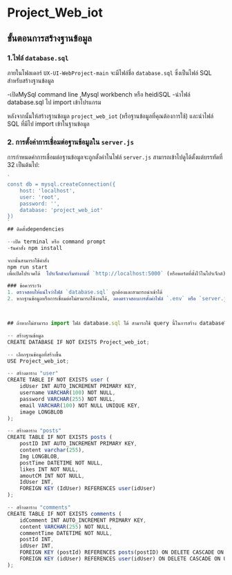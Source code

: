 # Project_Web_iot

## ขั้นตอนการสร้างฐานข้อมูล 

### 1.ไฟล์ `database.sql`
ภายในโฟลเดอร์ `UX-UI-WebProject-main` จะมีไฟล์ชื่อ `database.sql` ซึ่งเป็นไฟล์ SQL สำหรับสร้างฐานข้อมูล

-เปิดMySql command line ,Mysql workbench หรือ heidiSQL
-นำไฟล์ database.sql ไป import เข้าโปรแกรม

หลังจากนั้นให้สร้างฐานข้อมูล `project_web_iot` (หรือฐานข้อมูลที่คุณต้องการใช้) และนำไฟล์ SQL ที่มีไป import เข้าในฐานข้อมูล

### 2. การตั้งค่าการเชื่อมต่อฐานข้อมูลใน `server.js`

การกำหนดค่าการเชื่อมต่อฐานข้อมูลจะถูกตั้งค่าในไฟล์ `server.js` สามารถเข้าไปดูได้ตั้งแต่บรรทัดที่ 32 เป็นต้นไป:

```javascript
`
const db = mysql.createConnection({
    host: 'localhost',
    user: 'root',
    password: '',
    database: 'project_web_iot'
})
`
## ติดตั้งdependencies

--เปิด terminal หรือ command prompt 
-รันคำสั่ง npm install

จากนั้นสามารถใช้คำสั่ง 
npm run start 
เพื่อเปิดโปรเจคได้  โปรเจ็กต์จะเริ่มทำงานที่ `http://localhost:5000` (หรือพอร์ตที่ตั้งไว้ในโปรเจ็กต์)

### ข้อควรระวัง
1. ตรวจสอบให้แน่ใจว่าไฟล์ `database.sql` ถูกต้องและสามารถนำเข้าได้
2. หากฐานข้อมูลหรือการเชื่อมต่อไม่สามารถใช้งานได้, ลองตรวจสอบการตั้งค่าไฟล์ `.env` หรือ `server.js` อีกครั้ง



## ถ้าหากไม่สามารถ import ไฟล์ database.sql ได้ สามารถใช้ query นี้ในการสร้าง databaseได้

-- สร้างฐานข้อมูล
CREATE DATABASE IF NOT EXISTS Project_web_iot;

-- เลือกฐานข้อมูลที่สร้างขึ้น
USE Project_web_iot;

-- สร้างตาราง "user"
CREATE TABLE IF NOT EXISTS user (
    idUser INT AUTO_INCREMENT PRIMARY KEY,
    username VARCHAR(100) NOT NULL,
    password VARCHAR(255) NOT NULL,
    email VARCHAR(100) NOT NULL UNIQUE KEY,
    image LONGBLOB
);

-- สร้างตาราง "posts"
CREATE TABLE IF NOT EXISTS posts (
    postID INT AUTO_INCREMENT PRIMARY KEY,
    content varchar(255),
    Img LONGBLOB,
    postTime DATETIME NOT NULL,
    likes INT NOT NULL,
    amoutCM INT NOT NULL,
    IdUser INT,
    FOREIGN KEY (IdUser) REFERENCES user(idUser)
);

-- สร้างตาราง "comments"
CREATE TABLE IF NOT EXISTS comments (
    idComment INT AUTO_INCREMENT PRIMARY KEY,
    content VARCHAR(255) NOT NULL,
    commentTime DATETIME NOT NULL,
    postId INT,
    idUser INT,
    FOREIGN KEY (postId) REFERENCES posts(postID) ON DELETE CASCADE ON UPDATE CASCADE,
    FOREIGN KEY (idUser) REFERENCES user(idUser) ON DELETE CASCADE ON UPDATE CASCADE
);

